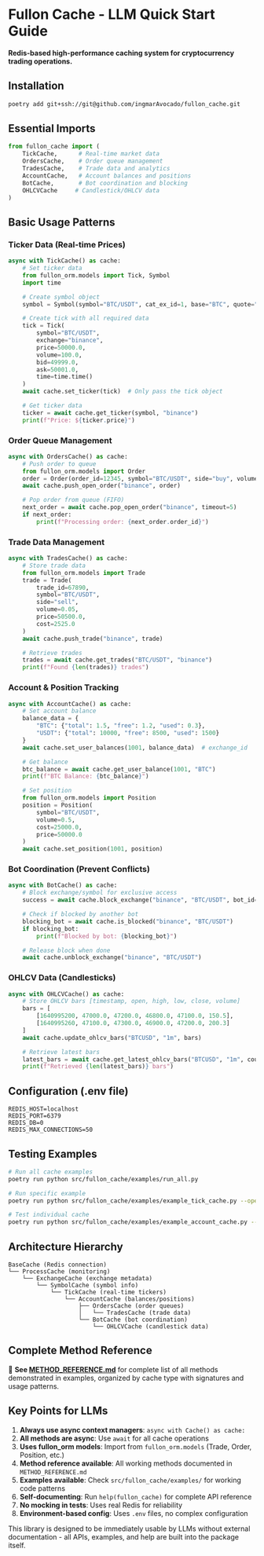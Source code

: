 # Fullon Cache - LLM Quick Start Guide

**Redis-based high-performance caching system for cryptocurrency trading operations.**

## Installation

```bash
poetry add git+ssh://git@github.com/ingmarAvocado/fullon_cache.git
```

## Essential Imports

```python
from fullon_cache import (
    TickCache,      # Real-time market data
    OrdersCache,    # Order queue management
    TradesCache,    # Trade data and analytics
    AccountCache,   # Account balances and positions
    BotCache,       # Bot coordination and blocking
    OHLCVCache     # Candlestick/OHLCV data
)
```

## Basic Usage Patterns

### Ticker Data (Real-time Prices)
```python
async with TickCache() as cache:
    # Set ticker data
    from fullon_orm.models import Tick, Symbol
    import time

    # Create symbol object
    symbol = Symbol(symbol="BTC/USDT", cat_ex_id=1, base="BTC", quote="USDT")

    # Create tick with all required data
    tick = Tick(
        symbol="BTC/USDT",
        exchange="binance",
        price=50000.0,
        volume=100.0,
        bid=49999.0,
        ask=50001.0,
        time=time.time()
    )
    await cache.set_ticker(tick)  # Only pass the tick object

    # Get ticker data
    ticker = await cache.get_ticker(symbol, "binance")
    print(f"Price: ${ticker.price}")
```

### Order Queue Management
```python
async with OrdersCache() as cache:
    # Push order to queue
    from fullon_orm.models import Order
    order = Order(order_id=12345, symbol="BTC/USDT", side="buy", volume=0.1)
    await cache.push_open_order("binance", order)

    # Pop order from queue (FIFO)
    next_order = await cache.pop_open_order("binance", timeout=5)
    if next_order:
        print(f"Processing order: {next_order.order_id}")
```

### Trade Data Management
```python
async with TradesCache() as cache:
    # Store trade data
    from fullon_orm.models import Trade
    trade = Trade(
        trade_id=67890,
        symbol="BTC/USDT",
        side="sell",
        volume=0.05,
        price=50500.0,
        cost=2525.0
    )
    await cache.push_trade("binance", trade)

    # Retrieve trades
    trades = await cache.get_trades("BTC/USDT", "binance")
    print(f"Found {len(trades)} trades")
```

### Account & Position Tracking
```python
async with AccountCache() as cache:
    # Set account balance
    balance_data = {
        "BTC": {"total": 1.5, "free": 1.2, "used": 0.3},
        "USDT": {"total": 10000, "free": 8500, "used": 1500}
    }
    await cache.set_user_balances(1001, balance_data)  # exchange_id

    # Get balance
    btc_balance = await cache.get_user_balance(1001, "BTC")
    print(f"BTC Balance: {btc_balance}")

    # Set position
    from fullon_orm.models import Position
    position = Position(
        symbol="BTC/USDT",
        volume=0.5,
        cost=25000.0,
        price=50000.0
    )
    await cache.set_position(1001, position)
```

### Bot Coordination (Prevent Conflicts)
```python
async with BotCache() as cache:
    # Block exchange/symbol for exclusive access
    success = await cache.block_exchange("binance", "BTC/USDT", bot_id=101)

    # Check if blocked by another bot
    blocking_bot = await cache.is_blocked("binance", "BTC/USDT")
    if blocking_bot:
        print(f"Blocked by bot: {blocking_bot}")

    # Release block when done
    await cache.unblock_exchange("binance", "BTC/USDT")
```

### OHLCV Data (Candlesticks)
```python
async with OHLCVCache() as cache:
    # Store OHLCV bars [timestamp, open, high, low, close, volume]
    bars = [
        [1640995200, 47000.0, 47200.0, 46800.0, 47100.0, 150.5],
        [1640995260, 47100.0, 47300.0, 46900.0, 47200.0, 200.3]
    ]
    await cache.update_ohlcv_bars("BTCUSD", "1m", bars)

    # Retrieve latest bars
    latest_bars = await cache.get_latest_ohlcv_bars("BTCUSD", "1m", count=100)
    print(f"Retrieved {len(latest_bars)} bars")
```

## Configuration (.env file)

```env
REDIS_HOST=localhost
REDIS_PORT=6379
REDIS_DB=0
REDIS_MAX_CONNECTIONS=50
```

## Testing Examples

```bash
# Run all cache examples
poetry run python src/fullon_cache/examples/run_all.py

# Run specific example
poetry run python src/fullon_cache/examples/example_tick_cache.py --operations basic

# Test individual cache
poetry run python src/fullon_cache/examples/example_account_cache.py --operations all --verbose
```

## Architecture Hierarchy

```
BaseCache (Redis connection)
└── ProcessCache (monitoring)
    └── ExchangeCache (exchange metadata)
        └── SymbolCache (symbol info)
            └── TickCache (real-time tickers)
                └── AccountCache (balances/positions)
                    ├── OrdersCache (order queues)
                    │   └── TradesCache (trade data)
                    └── BotCache (bot coordination)
                        └── OHLCVCache (candlestick data)
```

## Complete Method Reference

📖 **See [METHOD_REFERENCE.md](METHOD_REFERENCE.md)** for complete list of all methods demonstrated in examples, organized by cache type with signatures and usage patterns.

## Key Points for LLMs

1. **Always use async context managers**: `async with Cache() as cache:`
2. **All methods are async**: Use `await` for all cache operations
3. **Uses fullon_orm models**: Import from `fullon_orm.models` (Trade, Order, Position, etc.)
4. **Method reference available**: All working methods documented in `METHOD_REFERENCE.md`
5. **Examples available**: Check `src/fullon_cache/examples/` for working code patterns
6. **Self-documenting**: Run `help(fullon_cache)` for complete API reference
7. **No mocking in tests**: Uses real Redis for reliability
8. **Environment-based config**: Uses `.env` files, no complex configuration

This library is designed to be immediately usable by LLMs without external documentation - all APIs, examples, and help are built into the package itself.
